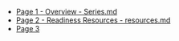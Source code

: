 * [Page 1 - Overview - Series.md](/PartnerResources/skilling/academy-template/academy-template-page-1)
* [Page 2 - Readiness Resources - resources.md](/PartnerResources/skilling/academy-template/academy-template-page-2)
* [Page 3](/PartnerResources/skilling/academy-template/academy-template-page-3)
